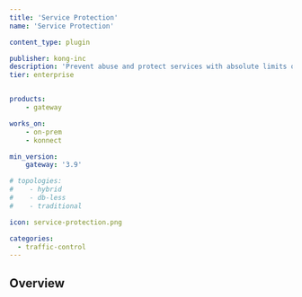 ```yaml
---
title: 'Service Protection'
name: 'Service Protection'

content_type: plugin

publisher: kong-inc
description: 'Prevent abuse and protect services with absolute limits on the number of requests reaching the service'
tier: enterprise


products:
    - gateway

works_on:
    - on-prem
    - konnect

min_version:
    gateway: '3.9'

# topologies:
#    - hybrid
#    - db-less
#    - traditional

icon: service-protection.png

categories:
  - traffic-control
---
```


## Overview